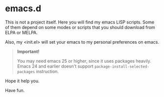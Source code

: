 # emacs.d

This is not a project itself. Here you will find my emacs LISP scripts. Some of
them depend on some modes or scripts that you should download from ELPA or
MELPA.

Also, my <init.el> will set your emacs to my personal preferences on emacs.

> **Important!** 
>
> You may need emacs 25 or higher, since it uses packages heavily. Emacs 24 and
> earlier doesn't support `package-install-selected-packages` instruction.

Hope it help you. 

Have fun.
